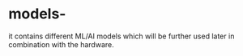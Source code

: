 # models-
it contains different ML/AI models which will be further used later in combination with the hardware.
